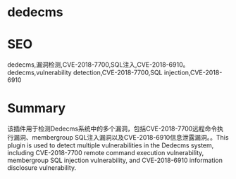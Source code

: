 # dedecms
# SEO
dedecms,漏洞检测,CVE-2018-7700,SQL注入,CVE-2018-6910。dedecms,vulnerability detection,CVE-2018-7700,SQL injection,CVE-2018-6910
# Summary
该插件用于检测Dedecms系统中的多个漏洞，包括CVE-2018-7700远程命令执行漏洞、membergroup SQL注入漏洞以及CVE-2018-6910信息泄露漏洞。。This plugin is used to detect multiple vulnerabilities in the Dedecms system, including CVE-2018-7700 remote command execution vulnerability, membergroup SQL injection vulnerability, and CVE-2018-6910 information disclosure vulnerability.
